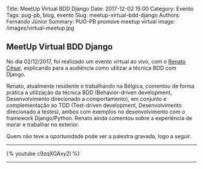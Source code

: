 Title: MeetUp Virtual BDD Django
Date: 2017-12-02 15:00
Category: Evento
Tags: pug-pb, blog, evento
Slug: meetup-virtual-bdd-django
Authors: Fernando Júnior
Summary: PUG-PB promove meetup virtual 
image: /images/virtual-meetup.jpg

## MeetUp Virtual BDD Django

No dia 02/12/2017, foi realizado um evento virtual ao vivo, com o [Renato 
César](https://linkedin.com/in/renatocesarlira), explicando para a audiência 
como utilizar a técnica BDD com Django. 

Renato, atualmente residente e trabalhando na Bélgica, comentou de forma 
prática a utilização da técnica BDD (Behavior-driven development, 
Desenvolvimento direcionado a comportamento), em conjunto e complementação 
ao TDD (Test-driven development, Desenvolvimento direcionado a testes), ambos 
com exemplos no desenvolvimento com o framework Django/Python. Renato ainda 
comentou sobre a experiência de morar e trabalhar no exterior.

Quem não teve a oportunidade pode ver a palestra gravada, logo a seguir. 

--------------------------------------------------

{% youtube c9zqXGAxy2I %}

--------------------------------------------------
